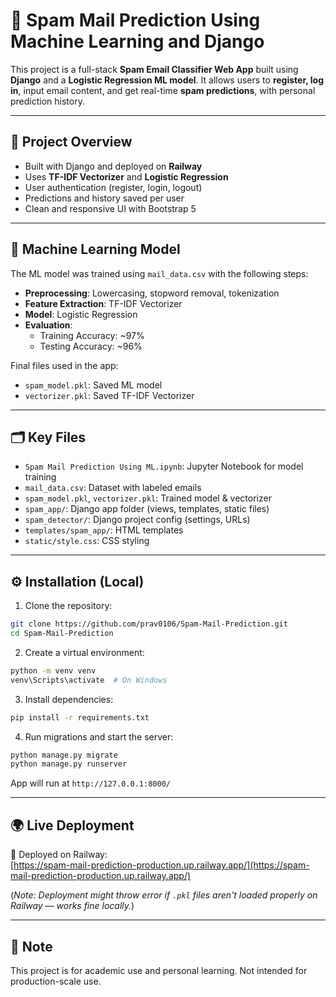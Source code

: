 # 📧 Spam Mail Prediction Using Machine Learning and Django

This project is a full-stack **Spam Email Classifier Web App** built using **Django** and a **Logistic Regression ML model**. It allows users to **register, log in**, input email content, and get real-time **spam predictions**, with personal prediction history.

---     
         
## 📁 Project Overview       

- Built with Django and deployed on **Railway**
- Uses **TF-IDF Vectorizer** and **Logistic Regression**
- User authentication (register, login, logout)
- Predictions and history saved per user
- Clean and responsive UI with Bootstrap 5

---

## 🧠 Machine Learning Model 

The ML model was trained using `mail_data.csv` with the following steps:

- **Preprocessing**: Lowercasing, stopword removal, tokenization
- **Feature Extraction**: TF-IDF Vectorizer
- **Model**: Logistic Regression
- **Evaluation**:
  - Training Accuracy: ~97%
  - Testing Accuracy: ~96%

Final files used in the app:

- `spam_model.pkl`: Saved ML model  
- `vectorizer.pkl`: Saved TF-IDF Vectorizer

---

## 🗂️ Key Files

- `Spam Mail Prediction Using ML.ipynb`: Jupyter Notebook for model training  
- `mail_data.csv`: Dataset with labeled emails  
- `spam_model.pkl`, `vectorizer.pkl`: Trained model & vectorizer  
- `spam_app/`: Django app folder (views, templates, static files)  
- `spam_detector/`: Django project config (settings, URLs)  
- `templates/spam_app/`: HTML templates  
- `static/style.css`: CSS styling  

---

## ⚙️ Installation (Local)

1. Clone the repository:

```bash
git clone https://github.com/prav0106/Spam-Mail-Prediction.git
cd Spam-Mail-Prediction
```

2. Create a virtual environment:

```bash
python -m venv venv
venv\Scripts\activate  # On Windows
```

3. Install dependencies:

```bash
pip install -r requirements.txt
```

4. Run migrations and start the server:

```bash
python manage.py migrate
python manage.py runserver
```

App will run at `http://127.0.0.1:8000/`

---

## 🌍 Live Deployment

🔗 Deployed on Railway:  
[https://spam-mail-prediction-production.up.railway.app/](https://spam-mail-prediction-production.up.railway.app/)

(*Note: Deployment might throw error if `.pkl` files aren't loaded properly on Railway — works fine locally.*)

---

## 📌 Note

This project is for academic use and personal learning. Not intended for production-scale use.
